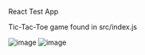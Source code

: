 React Test App

Tic-Tac-Toe game 
found in src/index.js

![image](https://user-images.githubusercontent.com/69134400/136304183-2e334006-a3b7-4c17-83ee-97908961c6cf.png)
![image](https://user-images.githubusercontent.com/69134400/136304216-198dcf87-2821-4095-807e-344dd0b2c1ca.png)
